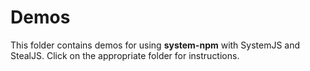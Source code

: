 # Demos

This folder contains demos for using **system-npm** with SystemJS and StealJS. Click on the appropriate folder for instructions.

